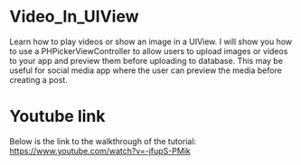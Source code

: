 # Video_In_UIView
Learn how to play videos or show an image in a UIView. I will show you how to use a PHPickerViewController to allow users to upload images 
or videos to your app and preview them before uploading to database. This may be useful for social media app where the user can preview 
the media before creating a post.

# Youtube link
Below is the link to the walkthrough of the tutorial: 
https://www.youtube.com/watch?v=-jfupS-PMik
